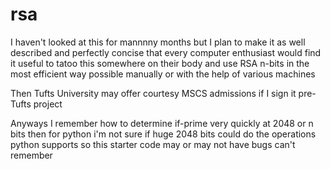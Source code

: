 # rsa
I haven't looked at this for mannnny months but I plan to make it as well described and perfectly concise that every computer enthusiast would find it useful to tatoo this somewhere on their body and use RSA n-bits in the most efficient way possible manually or with the help of various machines

Then Tufts University may offer courtesy MSCS admissions if I sign it pre-Tufts project

Anyways I remember how to determine if-prime very quickly at 2048 or n bits then for python i'm not sure if huge 2048 bits could do the operations python supports so this starter code may or may not have bugs can't remember
